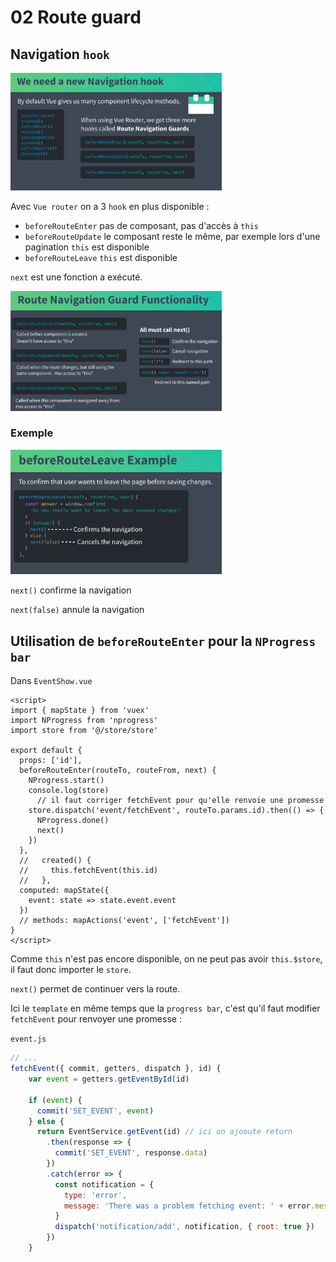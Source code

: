 # 02 Route guard

## Navigation `hook`

<img src="assets/Screenshot 2020-11-18 at 09.34.56.png" alt="Screenshot 2020-11-18 at 09.34.56" style="zoom:33%;" />

Avec `Vue router` on a 3 `hook` en plus disponible :

- `beforeRouteEnter` pas de composant, pas d'accès à `this`
- `beforeRouteUpdate` le composant reste le même, par exemple lors d'une pagination `this` est disponible
- `beforeRouteLeave` `this` est disponible

`next` est une fonction a exécuté.

<img src="assets/Screenshot 2020-11-18 at 09.50.04.png" alt="Screenshot 2020-11-18 at 09.50.04" style="zoom:33%;" />

### Exemple

<img src="assets/Screenshot 2020-11-18 at 09.52.48.png" alt="Screenshot 2020-11-18 at 09.52.48" style="zoom:33%;" />

`next()` confirme la navigation

`next(false)` annule la navigation

## Utilisation de `beforeRouteEnter` pour la `NProgress bar`

Dans `EventShow.vue`

```vue
<script>
import { mapState } from 'vuex'
import NProgress from 'nprogress'
import store from '@/store/store'

export default {
  props: ['id'],
  beforeRouteEnter(routeTo, routeFrom, next) {
    NProgress.start()
    console.log(store)
      // il faut corriger fetchEvent pour qu'elle renvoie une promesse
    store.dispatch('event/fetchEvent', routeTo.params.id).then(() => {
      NProgress.done()
      next()
    })
  },
  //   created() {
  //     this.fetchEvent(this.id)
  //   },
  computed: mapState({
    event: state => state.event.event
  })
  // methods: mapActions('event', ['fetchEvent'])
}
</script>
```

Comme `this` n'est pas encore disponible, on ne peut pas avoir `this.$store`, il faut donc importer le `store`.

`next()` permet de continuer vers la route.

Ici le `template` en même temps que la `progress bar`, c'est qu'il faut modifier `fetchEvent` pour renvoyer une promesse :

`event.js`

```js
// ...
fetchEvent({ commit, getters, dispatch }, id) {
    var event = getters.getEventById(id)

    if (event) {
      commit('SET_EVENT', event)
    } else {
      return EventService.getEvent(id) // ici on ajooute return
        .then(response => {
          commit('SET_EVENT', response.data)
        })
        .catch(error => {
          const notification = {
            type: 'error',
            message: 'There was a problem fetching event: ' + error.message
          }
          dispatch('notification/add', notification, { root: true })
        })
    }
```


